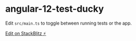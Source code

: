 # angular-12-test-ducky

Edit `src/main.ts` to toggle between running tests or the app.

[Edit on StackBlitz ⚡️](https://stackblitz.com/edit/angular-12-test-ducky)
